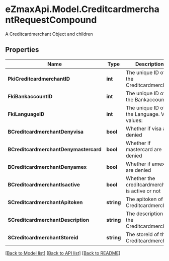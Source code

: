# eZmaxApi.Model.CreditcardmerchantRequestCompound
A Creditcardmerchant Object and children

## Properties

Name | Type | Description | Notes
------------ | ------------- | ------------- | -------------
**PkiCreditcardmerchantID** | **int** | The unique ID of the Creditcardmerchant | [optional] 
**FkiBankaccountID** | **int** | The unique ID of the Bankaccount | 
**FkiLanguageID** | **int** | The unique ID of the Language.  Valid values:  |Value|Description| |-|-| |1|French| |2|English| | [optional] 
**BCreditcardmerchantDenyvisa** | **bool** | Whether if visa are denied | 
**BCreditcardmerchantDenymastercard** | **bool** | Whether if mastercard are denied | 
**BCreditcardmerchantDenyamex** | **bool** | Whether if amex are denied | 
**BCreditcardmerchantIsactive** | **bool** | Whether the creditcardmerchant is active or not | 
**SCreditcardmerchantApitoken** | **string** | The apitoken of the Creditcardmerchant | [optional] 
**SCreditcardmerchantDescription** | **string** | The description of the Creditcardmerchant | 
**SCreditcardmerchantStoreid** | **string** | The storeid of the Creditcardmerchant | 

[[Back to Model list]](../README.md#documentation-for-models) [[Back to API list]](../README.md#documentation-for-api-endpoints) [[Back to README]](../README.md)

